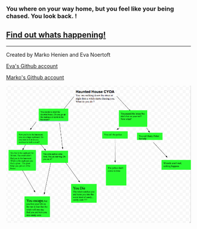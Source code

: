 ### You where on your way home, but you feel like your being chased. You look back. !
## [Find out whats happening!](situations/witch-chasing.md/)
---
Created by Marko Henien and Eva Noertoft  
  
[Eva's Github account](https://github.com/evan2304)

[Marko's Github account](https://github.com/Markoh2244)

![](pictures/Screen_Shot_drawing.png)